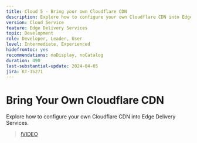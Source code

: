 ```yaml
---
title: Cloud 5 - Bring your own Cloudflare CDN
description: Explore how to configure your own Cloudflare CDN into Edge Delivery Services.
version: Cloud Service
feature: Edge Delivery Services
topic: Development
role: Developer, Leader, User
level: Intermediate, Experienced
hidefromtoc: yes
recommendations: noDisplay, noCatalog
duration: 490
last-substantial-update: 2024-04-05
jira: KT-15271
---
```

# Bring Your Own Cloudflare CDN

Explore how to configure your own Cloudflare CDN into Edge Delivery Services.

>[!VIDEO](https://video.tv.adobe.com/v/3428100/?quality=12&learn=on)

